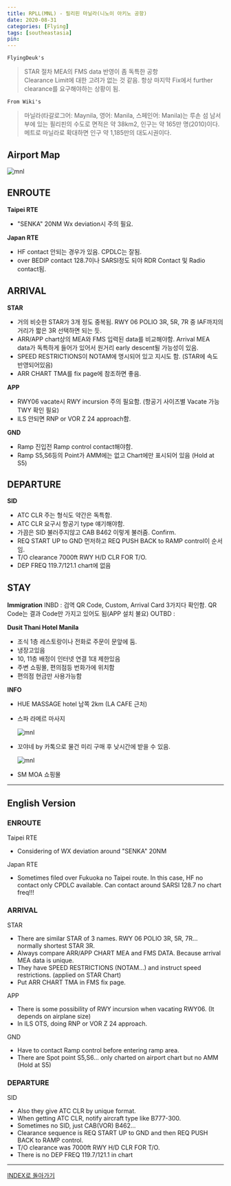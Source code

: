 ```yaml
---
title: RPLL(MNL) - 필리핀 마닐라(니노이 아키노 공항)
date: 2020-08-31
categories: [Flying]
tags: [southeastasia]
pin:
---
```



`FlyingDeuk's`
>STAR 절차 MEA의 FMS data 반영이 좀 독특한 공항 <br>
Clearance Limit에 대한  고려가 없는 것 같음. 항상 마지막 Fix에서 further clearance를 요구해야하는 상황이 됨.


`From Wiki's `
>마닐라(타갈로그어: Maynila, 영어: Manila, 스페인어: Manila)는 루손 섬 남서부에 있는 필리핀의 수도로 면적은 약 38km2, 인구는 약 165만 명(2010)이다. 메트로 마닐라로 확대하면 인구 약 1,185만의 대도시권이다.

## Airport Map
![mnl](/img/flying/airport/mnl_ap.jpg)

## ENROUTE
**Taipei RTE**
- "SENKA" 20NM Wx deviation시 주의 필요.

**Japan RTE**
- HF contact 안되는 경우가 있음. CPDLC는 잘됨.
- over BEDIP contact 128.7이나 SARSI정도 되야 RDR Contact 및 Radio contact됨.

## ARRIVAL
**STAR**
- 거의 비슷한 STAR가 3개 정도 중복됨. RWY 06 POLIO 3R, 5R, 7R 중 IAF까지의 거리가 짧은 3R 선택하면 되는 듯.  
- ARR/APP chart상의 MEA와 FMS 입력된 data를 비교해야함. Arrival MEA data가 독특하게 들어가 있어서 원거리 early descent될 가능성이 있음.
- SPEED RESTRICTIONS이 NOTAM에 명시되어 있고 지시도 함. (STAR에 속도 반영되어있음)
- ARR CHART TMA를 fix page에 참조하면 좋음.

**APP**
- RWY06 vacate시 RWY incursion 주의 필요함. (항공기 사이즈별 Vacate 가능 TWY 확인 필요)
- ILS 안되면 RNP or VOR Z 24 approach함.

**GND**
- Ramp 진입전 Ramp control contact해야함.
- Ramp S5,S6등의 Point가 AMM에는 없고 Chart에만 표시되어 있음 (Hold at S5)

## DEPARTURE
**SID**
- ATC CLR 주는 형식도 약간은 독특함.
- ATC CLR 요구시 항공기 type 얘기해야함.
- 가끔은 SID 불러주지않고 CAB B462 이렇게 불러줌. Confirm.
- REQ START UP to GND 먼저하고 REQ PUSH BACK to RAMP control이 순서임.
- T/O clearance 7000ft RWY H/D CLR FOR T/O.
- DEP FREQ 119.7/121.1 chart에 없음

## STAY
**Immigration**
INBD : 검역 QR Code, Custom, Arrival Card 3가지다 확인함. QR Code는 결과 Code만 가지고 있어도 됨(APP 설치 불요)
OUTBD :

**Dusit Thani Hotel Manila**
- 조식 1층 레스토랑이나 전화로 주문이 문앞에 둠.
- 냉장고있음
- 10, 11층 배정이 인터넷 연결 1대 제한있음
- 주변 쇼핑몰, 편의점등 번화가에 위치함
- 편의점 현금만 사용가능함

**INFO**
- HUE MASSAGE hotel 남쪽 2km (LA CAFE 근처)
- 스파 라메르 마사지

  ![mnl](/img/flying/airport/mnl_info1.jpg)

- 꼬야네 by 카톡으로 물건 미리 구매 후 낮시간에 받을 수 있음.

  ![mnl](/img/flying/airport/mnl_info.jpg)

- SM MOA 쇼핑몰

----------

## English Version

### ENROUTE
Taipei RTE
- Considering of WX deviation around "SENKA" 20NM

Japan RTE
- Sometimes filed over Fukuoka no Taipei route. In this case, HF no contact only CPDLC available. Can contact around SARSI 128.7 no chart freq!!!

### ARRIVAL
STAR
- There are similar STAR of 3 names. RWY 06 POLIO 3R, 5R, 7R... normally shortest STAR 3R.
- Always compare ARR/APP CHART MEA and FMS DATA. Because arrival MEA data is unique.
- They have SPEED RESTRICTIONS (NOTAM…) and instruct speed restrictions. (applied on STAR Chart)
- Put ARR CHART TMA in FMS fix page.

APP
- There is some possibility of RWY incursion when vacating RWY06. (It depends on airplane size)
- In ILS OTS,  doing RNP or VOR Z 24 approach.

GND
- Have to contact Ramp control before entering ramp area.
- There are Spot point S5,S6... only charted on airport chart but no AMM (Hold at S5)

### DEPARTURE
SID
- Also they give ATC CLR by unique format.
- When getting ATC CLR, notify aircraft type like B777-300.
- Sometimes no SID, just  CAB(VOR) B462...
- Clearance sequence is REQ START UP to GND and then REQ PUSH BACK to RAMP control.
- T/O clearance was 7000ft RWY H/D CLR FOR T/O.
- There is no DEP FREQ 119.7/121.1 in chart

----

[INDEX로 돌아가기](/posts/SouthEastAsia/)
